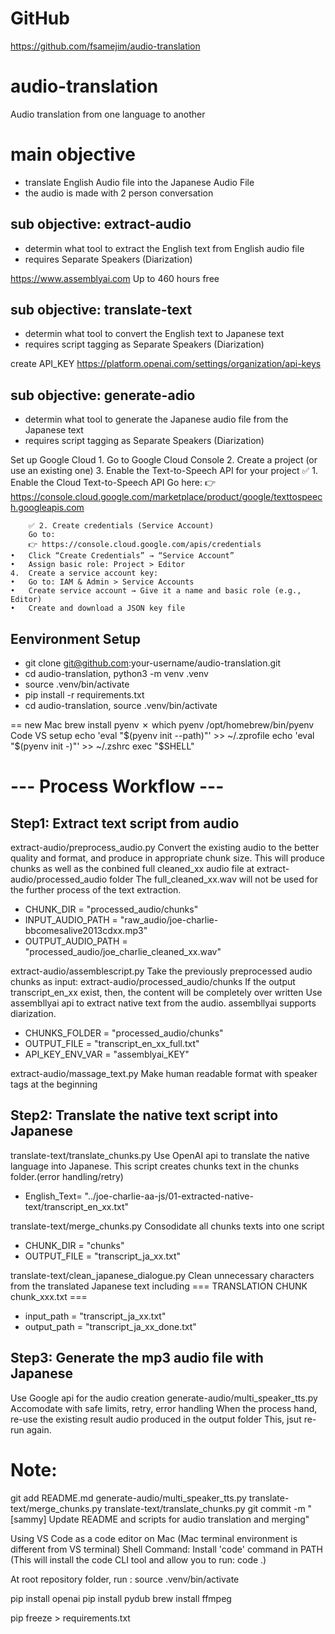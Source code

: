 # GitHub
https://github.com/fsamejim/audio-translation

# audio-translation
Audio translation from one language to another

# main objective
- translate English Audio file into the Japanese Audio File
- the audio is made with 2 person conversation

## sub objective: extract-audio
- determin what tool to extract the English text from English audio file
- requires Separate Speakers (Diarization)

 https://www.assemblyai.com
 Up to 460 hours free

## sub objective: translate-text
- determin what tool to convert the English text to Japanese text
- requires script tagging as Separate Speakers (Diarization)

 create API_KEY
 https://platform.openai.com/settings/organization/api-keys

## sub objective: generate-adio
- determin what tool to generate the Japanese audio file from the Japanese text
- requires script tagging as Separate Speakers (Diarization)

Set up Google Cloud
	1.	Go to Google Cloud Console
	2.	Create a project (or use an existing one)
	3.	Enable the Text-to-Speech API for your project
		✅ 1. Enable the Cloud Text-to-Speech API
		Go here:
		👉 https://console.cloud.google.com/marketplace/product/google/texttospeech.googleapis.com

		✅ 2. Create credentials (Service Account)
		Go to:
		👉 https://console.cloud.google.com/apis/credentials
	•	Click “Create Credentials” → “Service Account”
	•	Assign basic role: Project > Editor
	4.	Create a service account key:
	•	Go to: IAM & Admin > Service Accounts
	•	Create service account → Give it a name and basic role (e.g., Editor)
	•	Create and download a JSON key file

## Eenvironment Setup

- git clone git@github.com:your-username/audio-translation.git
- cd audio-translation, python3 -m venv .venv
- source .venv/bin/activate
- pip install -r requirements.txt
- cd audio-translation, source .venv/bin/activate

== new Mac
brew install pyenv
✗ which pyenv
/opt/homebrew/bin/pyenv
Code VS setup
echo 'eval "$(pyenv init --path)"' >> ~/.zprofile
echo 'eval "$(pyenv init -)"' >> ~/.zshrc
exec "$SHELL"


# --- Process Workflow ---
## Step1: Extract text script from audio
extract-audio/preprocess_audio.py
Convert the existing audio to the better quality and format, and produce in appropriate chunk size.
This will produce chunks as well as the conbined full cleaned_xx audio file at extract-audio/processed_audio folder
The full_cleaned_xx.wav will not be used for the further process of the text extraction.
- CHUNK_DIR = "processed_audio/chunks"
- INPUT_AUDIO_PATH = "raw_audio/joe-charlie-bbcomesalive2013cdxx.mp3"
- OUTPUT_AUDIO_PATH = "processed_audio/joe_charlie_cleaned_xx.wav"


extract-audio/assemblescript.py
Take the previously preprocessed audio chunks as input: extract-audio/processed_audio/chunks
If the output transcript_en_xx exist, then, the content will be completely over written
Use assembllyai api to extract native text from the audio.
assembllyai supports diarization.  
- CHUNKS_FOLDER = "processed_audio/chunks"
- OUTPUT_FILE = "transcript_en_xx_full.txt"
- API_KEY_ENV_VAR = "assemblyai_KEY"


extract-audio/massage_text.py
Make human readable format with speaker tags at the beginning

## Step2: Translate the native text script into Japanese
translate-text/translate_chunks.py
Use OpenAI api to translate the native language into Japanese.
This script creates chunks text in the chunks folder.(error handling/retry)
- English_Text= "../joe-charlie-aa-js/01-extracted-native-text/transcript_en_xx.txt"

translate-text/merge_chunks.py
Consodidate all chunks texts into one script
- CHUNK_DIR = "chunks"
- OUTPUT_FILE = "transcript_ja_xx.txt"

translate-text/clean_japanese_dialogue.py
Clean unnecessary characters from the translated Japanese text including === TRANSLATION CHUNK chunk_xxx.txt ===
- input_path = "transcript_ja_xx.txt"  
- output_path = "transcript_ja_xx_done.txt"

## Step3: Generate the mp3 audio file with Japanese
Use Google api for the audio creation 
generate-audio/multi_speaker_tts.py 
Accomodate with safe limits, retry, error handling
When the process hand, re-use the existing result audio produced in the output folder
This, jsut re-run again.

# Note:

git add README.md generate-audio/multi_speaker_tts.py translate-text/merge_chunks.py translate-text/translate_chunks.py
git commit -m "[sammy] Update README and scripts for audio translation and merging"

Using VS Code as a code editor on Mac (Mac terminal environment is different from VS terminal)
Shell Command: Install 'code' command in PATH (This will install the code CLI tool and allow you to run: code .)

At root repository folder, run : 
source .venv/bin/activate

pip install openai
pip install pydub
brew install ffmpeg 

pip freeze > requirements.txt
